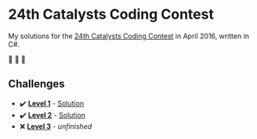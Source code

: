 # 24th Catalysts Coding Contest

My solutions for the [24th Catalysts Coding Contest](https://codingcontest.org/) in April 2016, written in C#.

:goat: :goat: :goat:

## Challenges

- :heavy_check_mark: **[Level 1](description-level1.pdf)** - [Solution](/../level1/CCC_Linz16/Program.cs)
- :heavy_check_mark: **[Level 2](description-level2.pdf)** - [Solution](/../level2/CCC_Linz16/Program.cs)
- :x: **[Level 3](description-level3.pdf)** - *unfinished*
